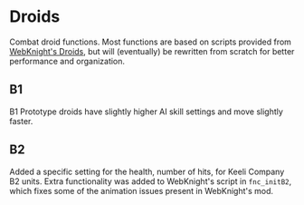 # Droids
Combat droid functions. Most functions are based on scripts provided from [WebKnight's Droids](https://steamcommunity.com/sharedfiles/filedetails/?id=2567352444), but will (eventually) be rewritten from scratch for better performance and organization.

## B1
B1 Prototype droids have slightly higher AI skill settings and move slightly faster.

## B2
Added a specific setting for the health, number of hits, for Keeli Company B2 units. Extra functionality was added to WebKnight's script in `fnc_initB2`, which fixes some of the animation issues present in WebKnight's mod.
